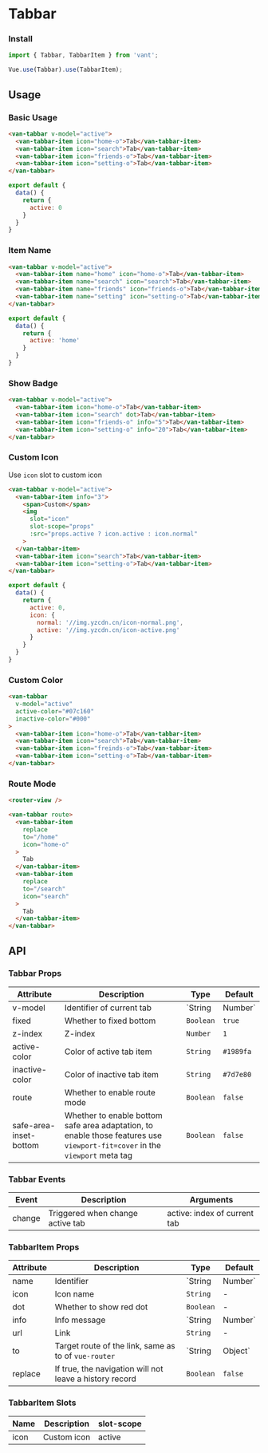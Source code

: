 # Tabbar

### Install

``` javascript
import { Tabbar, TabbarItem } from 'vant';

Vue.use(Tabbar).use(TabbarItem);
```

## Usage

### Basic Usage

```html
<van-tabbar v-model="active">
  <van-tabbar-item icon="home-o">Tab</van-tabbar-item>
  <van-tabbar-item icon="search">Tab</van-tabbar-item>
  <van-tabbar-item icon="friends-o">Tab</van-tabbar-item>
  <van-tabbar-item icon="setting-o">Tab</van-tabbar-item>
</van-tabbar>
```

```javascript
export default {
  data() {
    return {
      active: 0
    }
  }
}
```

### Item Name

```html
<van-tabbar v-model="active">
  <van-tabbar-item name="home" icon="home-o">Tab</van-tabbar-item>
  <van-tabbar-item name="search" icon="search">Tab</van-tabbar-item>
  <van-tabbar-item name="friends" icon="friends-o">Tab</van-tabbar-item>
  <van-tabbar-item name="setting" icon="setting-o">Tab</van-tabbar-item>
</van-tabbar>
```

```javascript
export default {
  data() {
    return {
      active: 'home'
    }
  }
}
```

### Show Badge

```html
<van-tabbar v-model="active">
  <van-tabbar-item icon="home-o">Tab</van-tabbar-item>
  <van-tabbar-item icon="search" dot>Tab</van-tabbar-item>
  <van-tabbar-item icon="friends-o" info="5">Tab</van-tabbar-item>
  <van-tabbar-item icon="setting-o" info="20">Tab</van-tabbar-item>
</van-tabbar>
```

### Custom Icon

Use `icon` slot to custom icon

```html
<van-tabbar v-model="active">
  <van-tabbar-item info="3">
    <span>Custom</span>
    <img
      slot="icon"
      slot-scope="props"
      :src="props.active ? icon.active : icon.normal"
    >
  </van-tabbar-item>
  <van-tabbar-item icon="search">Tab</van-tabbar-item>
  <van-tabbar-item icon="setting-o">Tab</van-tabbar-item>
</van-tabbar>
```

```javascript
export default {
  data() {
    return {
      active: 0,
      icon: {
        normal: '//img.yzcdn.cn/icon-normal.png',
        active: '//img.yzcdn.cn/icon-active.png'
      }
    }
  }
}
```

### Custom Color

```html
<van-tabbar
  v-model="active"
  active-color="#07c160"
  inactive-color="#000"
>
  <van-tabbar-item icon="home-o">Tab</van-tabbar-item>
  <van-tabbar-item icon="search">Tab</van-tabbar-item>
  <van-tabbar-item icon="freinds-o">Tab</van-tabbar-item>
  <van-tabbar-item icon="setting-o">Tab</van-tabbar-item>
</van-tabbar>
```

### Route Mode

```html
<router-view />

<van-tabbar route>
  <van-tabbar-item
    replace
    to="/home"
    icon="home-o"
  >
    Tab
  </van-tabbar-item>
  <van-tabbar-item
    replace
    to="/search"
    icon="search"
  >
    Tab
  </van-tabbar-item>
</van-tabbar>
```

## API

### Tabbar Props

| Attribute | Description | Type | Default |
|------|------|------|------|
| v-model | Identifier of current tab | `String | Number` | `0` |
| fixed | Whether to fixed bottom | `Boolean` | `true` |
| z-index | Z-index | `Number` | `1` |
| active-color | Color of active tab item | `String` | `#1989fa` |
| inactive-color | Color of inactive tab item | `String` | `#7d7e80` |
| route | Whether to enable route mode | `Boolean` | `false` |
| safe-area-inset-bottom | Whether to enable bottom safe area adaptation, to enable those features use `viewport-fit=cover` in the `viewport` meta tag | `Boolean` | `false` |

### Tabbar Events

| Event | Description | Arguments |
|------|------|------|
| change | Triggered when change active tab | active: index of current tab |

### TabbarItem Props

| Attribute | Description | Type | Default |
|------|------|------|------|
| name | Identifier | `String | Number` | Item index |
| icon | Icon name | `String` | - |
| dot | Whether to show red dot | `Boolean` | - |
| info | Info message | `String | Number` | - |
| url | Link | `String` | - |
| to | Target route of the link, same as to of `vue-router` | `String | Object` | - |
| replace | If true, the navigation will not leave a history record | `Boolean` | `false` |

### TabbarItem Slots

| Name | Description | slot-scope |
|------|------|------|
| icon | Custom icon | active |
